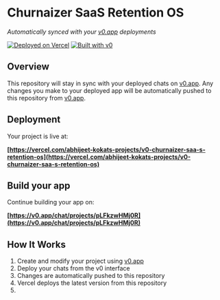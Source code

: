 # Churnaizer SaaS Retention OS

*Automatically synced with your [v0.app](https://v0.app) deployments*

[![Deployed on Vercel](https://img.shields.io/badge/Deployed%20on-Vercel-black?style=for-the-badge&logo=vercel)](https://vercel.com/abhijeet-kokats-projects/v0-churnaizer-saa-s-retention-os)
[![Built with v0](https://img.shields.io/badge/Built%20with-v0.app-black?style=for-the-badge)](https://v0.app/chat/projects/pLFkzwHMj0R)

## Overview

This repository will stay in sync with your deployed chats on [v0.app](https://v0.app).
Any changes you make to your deployed app will be automatically pushed to this repository from [v0.app](https://v0.app).

## Deployment

Your project is live at:

**[https://vercel.com/abhijeet-kokats-projects/v0-churnaizer-saa-s-retention-os](https://vercel.com/abhijeet-kokats-projects/v0-churnaizer-saa-s-retention-os)**

## Build your app

Continue building your app on:

**[https://v0.app/chat/projects/pLFkzwHMj0R](https://v0.app/chat/projects/pLFkzwHMj0R)**

## How It Works

1. Create and modify your project using [v0.app](https://v0.app)
2. Deploy your chats from the v0 interface
3. Changes are automatically pushed to this repository
4. Vercel deploys the latest version from this repository
5. 

